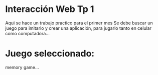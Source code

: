 # Interacción Web Tp 1
Aqui se hace un trabajo practico para el primer mes
Se debe buscar un juego para imitarlo y crear una aplicación, para jugarlo tanto en celular como computadora...

# Juego seleccionado:
memory game...
